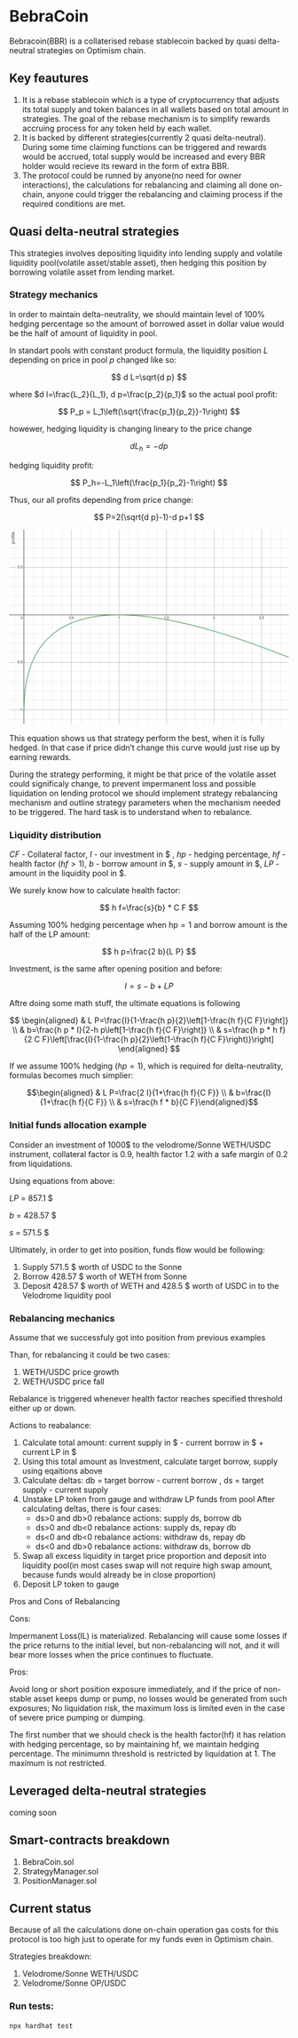 # BebraCoin

Bebracoin(BBR) is a collaterised rebase stablecoin backed by quasi delta-neutral strategies on Optimism chain.

## Key feautures

1. It is a rebase stablecoin which is a type of cryptocurrency that adjusts its total supply and token balances in all wallets based on total amount in strategies. The goal of the rebase mechanism is to simplify rewards accruing process for any token held by each wallet.
2. It is backed by different strategies(currently 2 quasi delta-neutral). During some time claiming functions can be triggered and rewards would be accrued, total supply would be increased and every BBR holder would recieve its reward in the form of extra BBR.
3. The protocol could be runned by anyone(no need for owner interactions), the calculations for rebalancing and claiming all done on-chain, anyone could trigger the rebalancing and claiming process if the required conditions are met.

## Quasi delta-neutral strategies

This strategies involves depositing liquidity into lending supply and volatile liquidity pool(volatile asset/stable asset), then hedging this position by borrowing volatile asset from lending market.

### Strategy mechanics

In order to maintain delta-neutrality, we should maintain level of 100% hedging percentage so the amount of borrowed asset in dollar value would be the half of amount of liquidity in pool.

In standart pools with constant product formula, the liquidity position $L$ depending on price in pool $p$ changed like so:

$$
d L=\sqrt{d p}
$$

where $d l=\frac{L_2}{L_1}, d p=\frac{p_2}{p_1}$
so the actual pool profit:

$$
P_p = L_1\left(\sqrt{\frac{p_1}{p_2}}-1\right)
$$

howewer, hedging liquidity is changing lineary to the price change

$$
d L_h=-d p
$$

hedging liquidity profit:

$$
P_h=-L_1\left(\frac{p_1}{p_2}-1\right)
$$

Thus, our all profits depending from price change:

$$
P=2(\sqrt{d p}-1)-d p+1
$$

![My Image](./pictures/picture1.png)

This equation shows us that strategy perform the best, when it is fully hedged. In that case if price didn’t change this curve would just rise up by earning rewards.

During the strategy performing, it might be that price of the volatile asset could significaly change, to prevent impermanent loss and possible liquidation on lending protocol we should implement strategy rebalancing mechanism and outline strategy parameters when the mechanism needed to be triggered. The hard task is to understand when to rebalance.

### Liquidity distribution

$C F$ - Collateral factor, $I$ - our investment in $ , $h p$ - hedging percentage, $h f$ - health factor $(h f>1)$, $b$ - borrow amount in $, $s$ - supply amount in $, $L P$ - amount in the liquidity pool in $.

We surely know how to calculate health factor:

$$
h f=\frac{s}{b} * C F
$$

Assuming $100 \%$ hedging percentage when $\mathrm{hp}=1$ and borrow amount is the half of the LP amount:

$$
h p=\frac{2 b}{L P}
$$

Investment, is the same after opening position and before:

$$
I=s-b+L P
$$

Aftre doing some math stuff, the ultimate equations is following

$$
\begin{aligned}
& L P=\frac{I}{1-\frac{h p}{2}\left[1-\frac{h f}{C F}\right]} \\
& b=\frac{h p * I}{2-h p\left[1-\frac{h f}{C F}\right]} \\
& s=\frac{h p * h f}{2 C F}\left[\frac{I}{1-\frac{h p}{2}\left(1-\frac{h f}{C F}\right)}\right]
\end{aligned}
$$

If we assume $100 \%$ hedging $(h p=1)$, which is required for delta-neutrality, formulas becomes much simplier:

$$\begin{aligned} & L P=\frac{2 I}{1+\frac{h f}{C F}} \\ & b=\frac{I}{1+\frac{h f}{C F}} \\ & s=\frac{h f * b}{C F}\end{aligned}$$

### Initial funds allocation example

Consider an investment of 1000$ to the velodrome/Sonne WETH/USDC instrument, collateral factor is 0.9, health factor 1.2 with a safe margin of 0.2 from liquidations.

Using equations from above:

$LP$ = 857.1 $

$b$ = 428.57 $

$s$ = 571.5 $

Ultimately, in order to get into position, funds flow would be following:

1. Supply 571.5 $ worth of USDC to the Sonne
2. Borrow 428.57 $ worth of WETH from Sonne
3. Deposit 428.57 $ worth of WETH and 428.5 $ worth of USDC in to the Velodrome liquidity pool

### Rebalancing mechanics

Assume that we successfuly got into position from previous examples

Than, for rebalancing it could be two cases:

1. WETH/USDC price growth
2. WETH/USDC price fall

Rebalance is triggered whenever health factor reaches specified threshold either up or down.

Actions to reabalance:

1. Calculate total amount: current supply in $ - current borrow in $ + current LP in $
2. Using this total amount as Investment, calculate target borrow, supply using eqaitions above
3. Calculate deltas: db = target borrow - current borrow , ds = target supply - current supply
4. Unstake LP token from gauge and withdraw LP funds from pool
   After calculating deltas, there is four cases:
   - ds>0 and db>0 rebalance actions: supply ds, borrow db
   - ds>0 and db<0 rebalance actions: supply ds, repay db
   - ds<0 and db<0 rebalance actions: withdraw ds, repay db
   - ds<0 and db>0 rebalance actions: withdraw ds, borrow db
5. Swap all excess liquidity in target price proportion and deposit into liquidity pool(in most cases swap will not require high swap amount, because funds would already be in close proportion)
6. Deposit LP token to gauge

Pros and Cons of Rebalancing

Cons:

Impermanent Loss(IL) is materialized. Rebalancing will cause some losses if the price returns to the initial level, but non-rebalancing will not, and it will bear more losses when the price continues to fluctuate.

Pros:

Avoid long or short position exposure immediately, and if the price of non-stable asset keeps dump or pump, no losses would be generated from such exposures;
No liquidation risk, the maximum loss is limited even in the case of severe price pumping or dumping.

The first number that we should check is the health factor(hf) it has relation with hedging percentage, so by maintaining hf, we maintain hedging percentage. The minimumn threshold is restricted by liquidation at 1. The maximum is not restricted.

## Leveraged delta-neutral strategies

coming soon

## Smart-contracts breakdown

1. BebraCoin.sol
2. StrategyManager.sol
3. PositionManager.sol

## Current status

Because of all the calculations done on-chain operation gas costs for this protocol is too high just to operate for my funds even in Optimism chain.

Strategies breakdown:

1. Velodrome/Sonne WETH/USDC
2. Velodrome/Sonne OP/USDC

### Run tests:

```shell
npx hardhat test
```
